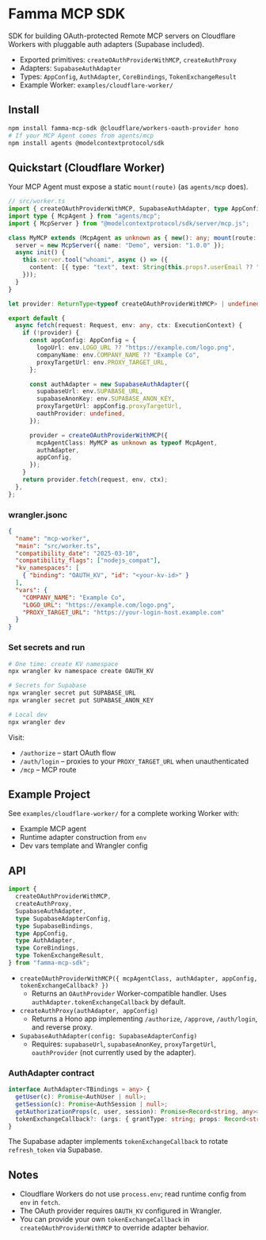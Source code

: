 # Famma MCP SDK

SDK for building OAuth-protected Remote MCP servers on Cloudflare Workers with pluggable auth adapters (Supabase included).

- Exported primitives: `createOAuthProviderWithMCP`, `createAuthProxy`
- Adapters: `SupabaseAuthAdapter`
- Types: `AppConfig`, `AuthAdapter`, `CoreBindings`, `TokenExchangeResult`
- Example Worker: `examples/cloudflare-worker/`

## Install

```bash
npm install famma-mcp-sdk @cloudflare/workers-oauth-provider hono
# If your MCP Agent comes from agents/mcp
npm install agents @modelcontextprotocol/sdk
```

## Quickstart (Cloudflare Worker)

Your MCP Agent must expose a static `mount(route)` (as `agents/mcp` does).

```ts
// src/worker.ts
import { createOAuthProviderWithMCP, SupabaseAuthAdapter, type AppConfig } from "famma-mcp-sdk";
import type { McpAgent } from "agents/mcp";
import { McpServer } from "@modelcontextprotocol/sdk/server/mcp.js";

class MyMCP extends (McpAgent as unknown as { new(): any; mount(route: string): any }) {
  server = new McpServer({ name: "Demo", version: "1.0.0" });
  async init() {
    this.server.tool("whoami", async () => ({
      content: [{ type: "text", text: String(this.props?.userEmail ?? "Unknown user") }],
    }));
  }
}

let provider: ReturnType<typeof createOAuthProviderWithMCP> | undefined;

export default {
  async fetch(request: Request, env: any, ctx: ExecutionContext) {
    if (!provider) {
      const appConfig: AppConfig = {
        logoUrl: env.LOGO_URL ?? "https://example.com/logo.png",
        companyName: env.COMPANY_NAME ?? "Example Co",
        proxyTargetUrl: env.PROXY_TARGET_URL,
      };

      const authAdapter = new SupabaseAuthAdapter({
        supabaseUrl: env.SUPABASE_URL,
        supabaseAnonKey: env.SUPABASE_ANON_KEY,
        proxyTargetUrl: appConfig.proxyTargetUrl,
        oauthProvider: undefined,
      });

      provider = createOAuthProviderWithMCP({
        mcpAgentClass: MyMCP as unknown as typeof McpAgent,
        authAdapter,
        appConfig,
      });
    }
    return provider.fetch(request, env, ctx);
  },
};
```

### wrangler.jsonc

```json
{
  "name": "mcp-worker",
  "main": "src/worker.ts",
  "compatibility_date": "2025-03-10",
  "compatibility_flags": ["nodejs_compat"],
  "kv_namespaces": [
    { "binding": "OAUTH_KV", "id": "<your-kv-id>" }
  ],
  "vars": {
    "COMPANY_NAME": "Example Co",
    "LOGO_URL": "https://example.com/logo.png",
    "PROXY_TARGET_URL": "https://your-login-host.example.com"
  }
}
```

### Set secrets and run

```bash
# One time: create KV namespace
npx wrangler kv namespace create OAUTH_KV

# Secrets for Supabase
npx wrangler secret put SUPABASE_URL
npx wrangler secret put SUPABASE_ANON_KEY

# Local dev
npx wrangler dev
```

Visit:
- `/authorize` – start OAuth flow
- `/auth/login` – proxies to your `PROXY_TARGET_URL` when unauthenticated
- `/mcp` – MCP route

## Example Project

See `examples/cloudflare-worker/` for a complete working Worker with:
- Example MCP agent
- Runtime adapter construction from `env`
- Dev vars template and Wrangler config

## API

```ts
import {
  createOAuthProviderWithMCP,
  createAuthProxy,
  SupabaseAuthAdapter,
  type SupabaseAdapterConfig,
  type SupabaseBindings,
  type AppConfig,
  type AuthAdapter,
  type CoreBindings,
  type TokenExchangeResult,
} from "famma-mcp-sdk";
```

- `createOAuthProviderWithMCP({ mcpAgentClass, authAdapter, appConfig, tokenExchangeCallback? })`
  - Returns an `OAuthProvider` Worker-compatible handler. Uses `authAdapter.tokenExchangeCallback` by default.
- `createAuthProxy(authAdapter, appConfig)`
  - Returns a Hono app implementing `/authorize`, `/approve`, `/auth/login`, and reverse proxy.
- `SupabaseAuthAdapter(config: SupabaseAdapterConfig)`
  - Requires: `supabaseUrl`, `supabaseAnonKey`, `proxyTargetUrl`, `oauthProvider` (not currently used by the adapter).

### AuthAdapter contract

```ts
interface AuthAdapter<TBindings = any> {
  getUser(c): Promise<AuthUser | null>;
  getSession(c): Promise<AuthSession | null>;
  getAuthorizationProps(c, user, session): Promise<Record<string, any>>;
  tokenExchangeCallback?: (args: { grantType: string; props: Record<string, any> }) => Promise<TokenExchangeResult | void>;
}
```

The Supabase adapter implements `tokenExchangeCallback` to rotate `refresh_token` via Supabase.

## Notes
- Cloudflare Workers do not use `process.env`; read runtime config from `env` in `fetch`.
- The OAuth provider requires `OAUTH_KV` configured in Wrangler.
- You can provide your own `tokenExchangeCallback` in `createOAuthProviderWithMCP` to override adapter behavior.

